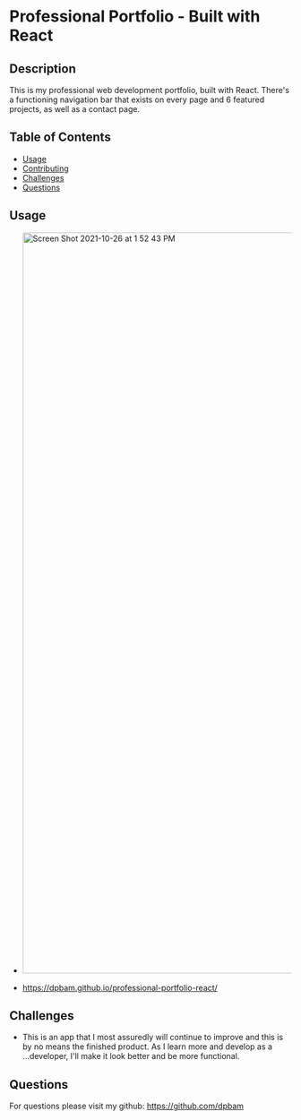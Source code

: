 # Professional Portfolio - Built with React

## Description

This is my professional web development portfolio, built with React. There's a functioning navigation bar that exists on every page and 6 featured projects, as well as a contact page.

## Table of Contents

- [Usage](#usage)
- [Contributing](#contributing)
- [Challenges](#challenges)
- [Questions](#questions)

## Usage

- <img width="1323" alt="Screen Shot 2021-10-26 at 1 52 43 PM" src="https://user-images.githubusercontent.com/82355287/138951238-bb0d5a6f-34e5-4ea7-a0c5-7e6080ce16f5.png">

- https://dpbam.github.io/professional-portfolio-react/

## Challenges

- This is an app that I most assuredly will continue to improve and this is by no means the finished product. As I learn more and develop as a ...developer, I'll make it look better and be more functional.

## Questions

For questions please visit my github: https://github.com/dpbam
